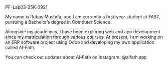 PF-Lab03-25K-0921

My name is Rubas Mustafa, and I am currently a first-year student at FAST, pursuing a Bachelor’s degree in Computer Science.

Alongside my academics, I have been exploring web and app development since my matriculation through various courses. At present, I am working on an ERP software project using Odoo and developing my own application called Al-Fath.

You can check out updates about Al-Fath on Instagram: @alfath.app
